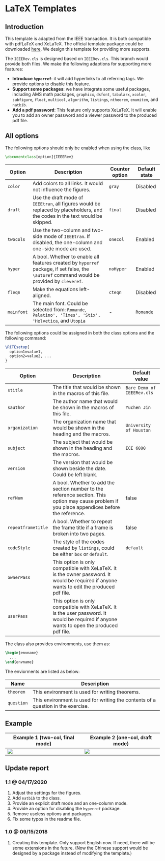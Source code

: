 # LaTeX Templates

## Introduction

This template is adapted from the IEEE transaction. It is both compatible with pdfLaTeX and XeLaTeX. The official template package could be downloaded [here][ieeetran]. We design this template for providing more supports.

The `IEEERev.cls` is designed based on `IEEERev.cls`. This branch would provide both files. We make the following adaptions for supporting more features:

* **Introduce `hyperref`**: it will add hyperlinks to all referring tags. We provide options to disable this feature.
* **Support some packages**: we have integrate some useful packages, including AMS math packages, `graphicx`, `dsfont`, `tabularx`, `xcolor`, `subfigure`, `float`, `multicol`, `algorithm`, `listings`, `ntheorem`, `enumitem`, and `natbib`.
* **Add a pdf password**: This feature only supports XeLaTeX. It will enable you to add an owner password and a viewer password to the produced pdf file.

## All options

The following options should only be enabled when using the class, like

```latex
\documentclass[option]{IEEERev}
```

| Option | Description | Counter option | Default state |
| -----  |   -----     |      -----     |  -----  |
| `color`    | Add colors to all links. It would not influence the figures. | `gray` | Disabled |
| `draft`    | Use the draft mode of `IEEEtran`, all figures would be replaced by placeholders, and the codes in the text would be skipped. | `final` | Disabled |
| `twocols`  | Use the two-column and two-side mode of `IEEEtran`. If disabled, the one-column and one-side mode are used. | `onecol` | Enabled |
| `hyper`    | A bool. Whether to enable all features created by `hyperref` package, if set false, the `\autoref` command would be provided by `cleveref`. | `noHyper` | Enabled |
| `fleqn`    | Make the equations left-aligned. | `cteqn` | Disabled |
| `mainfont` | The main font. Could be selected from: `Romande`, `Palatino', 'Times', 'Stix', 'Helvetica`, and `Utopia` | - | `Romande` |

The following options could be assigned in both the class options and the following command:

```latex
\RITEsetup{
  option1=value1,
  option2=value2, ...
}
```

| Option | Description | Default value |
| -----  |   -----     |     -----     |
| `stitle`           | The title that would be shown in the macros of this file. | `Bare Demo of IEEERev.cls` |
| `sauthor`          | The author name that would be shown in the macros of this file. | `Yuchen Jin` |
| `organization`     | The organization name that would be shown in the heading and the macros. | `University of Houston` |
| `subject`          | The subject that would be shown in the heading and the macros. | `ECE 6000` |
| `version`          | The version that would be shown beside the date. Could be left blank. | ` ` |
| `refNum`           | A bool. Whether to add the section number to the reference section. This option may cause problem if you place appendices before the reference. | false |
| `repeatframetitle` | A bool. Whether to repeat the frame title if a frame is broken into two pages. | false |
| `codeStyle`        | The style of the codes created by `listings`, could be either `box` or `default`. | `default` |
| `ownerPass`        | This option is only compatible with XeLaTeX. It is the owner password. It would be required if anyone wants to edit the produced pdf file. | ` ` |
| `userPass`         | This option is only compatible with XeLaTeX. It is the user password. It would be required if anyone wants to open the produced pdf file. | ` ` |

The class also provides environments, use them as:

```latex
\begin{envname}
  ...
\end{envname}
```

The enviorments are listed as below:

| Name | Description |
|----- |   -----     |
| `theorem`  | This environment is used for writing theorems. |
| `question` | This environment is used for writing the contents of a question in the exercise. |

## Example

| Example 1 (two-col, final mode) | Example 2 (one-col, draft mode) |
| ----- | ----- |
| ![][ex-fig-1] | ![][ex-fig-2] |

## Update report

### 1.1 @ 04/17/2020

1. Adjust the settings for the figures.
2. Add `natbib` to the class.
3. Provide an explicit draft mode and an one-column mode.
4. Provide an option for disabling the `hyperref` package.
5. Remove useless options and packages.
6. Fix some typos in the readme file.

### 1.0 @ 09/15/2018

1. Creating this template. Only support English now. If need, there will be some extensions in the future. (Now the Chinese support would be designed by a package instead of modifying the template.)

[ieeetran]:https://www.ctan.org/pkg/ieeetran
[git-beamer]:https://github.com/cainmagi/UH-beamer-templates

[ex-fig-1]:./display/ieeerev-1.png
[ex-fig-2]:./display/ieeerev-2.png